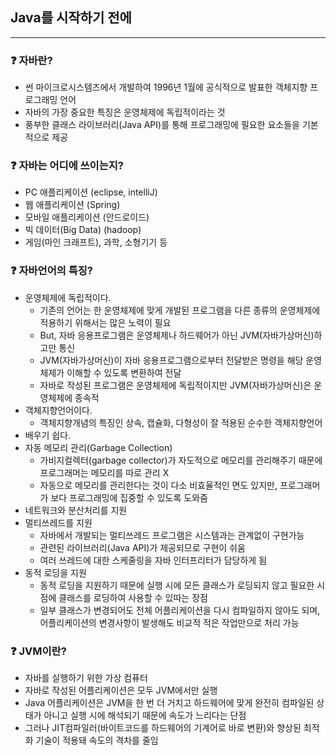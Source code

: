 ## Java를 시작하기 전에

---
### ❓ 자바란?
- 썬 마이크로시스템즈에서 개발하여 1996년 1월에 공식적으로 발표한 객체지향 프로그래밍 언어
- 자바의 가장 중요한 특징은 운영체제에 독립적이라는 것
- 풍부한 클래스 라이브러리(Java API)를 통해 프로그래밍에 필요한 요소들을 기본적으로 제공
### ❓ 자바는 어디에 쓰이는지?
- PC 애플리케이션 (eclipse, intelliJ)
- 웹 애플리케이션 (Spring)
- 모바일 애플리케이션 (안드로이드)
- 빅 데이터(Big Data) (hadoop)
- 게임(마인 크래프트), 과학, 소형기기 등
### ❓ 자바언어의 특징?
- 운영체제에 독립적이다.
  - 기존의 언어는 한 운영체제에 맞게 개발된 프로그램을 다른 종류의 운영체제에 적용하기 위해서는 많은 노력이 필요
  - But, 자바 응용프로그램은 운영체제나 하드웨어가 아닌 JVM(자바가상머신)하고만 통신
  - JVM(자바가상머신)이 자바 응용프로그램으로부터 전달받은 명령을 해당 운영체제가 이해할 수 있도록 변환하여 전달
  - 자바로 작성된 프로그램은 운영체제에 독립적이지만 JVM(자바가상머신)은 운영체제에 종속적
- 객체지향언어이다.
  - 객체지향개념의 특징인 상속, 캡슐화, 다형성이 잘 적용된 순수한 객체지향언어
- 배우기 쉽다.
- 자동 메모리 관리(Garbage Collection)
  - 가비지컬렉터(garbage collector)가 자도적으로 메모리를 관리해주기 때문에 프로그래머는 메모리를 따로 관리 X
  - 자동으로 메모리를 관리한다는 것이 다소 비효율적인 면도 있지만, 프로그래머가 보다 프로그래밍에 집중할 수 있도록 도와줌
- 네트워크와 분산처리를 지원
- 멀티쓰레드를 지원
  - 자바에서 개발되는 멀티쓰레드 프로그램은 시스템과는 관계없이 구현가능
  - 관련된 라이브러리(Java API)가 제공되므로 구현이 쉬움
  - 여러 쓰레드에 대한 스케줄링을 자바 인터프리터가 담당하게 됨
- 동적 로딩을 지원
  - 동적 로딩을 지원하기 때문에 실행 시에 모든 클래스가 로딩되지 않고 필요한 시점에 클래스를 로딩하여 사용할 수 있따는 장점
  - 일부 클래스가 변경되어도 전체 어플리케이션을 다시 컴파일하지 않아도 되며, 어플리케이션의 변경사항이 발생해도 비교적 적은 작업만으로 처리 가능
### ❓ JVM이란?
- 자바를 실행하기 위한 가상 컴퓨터
- 자바로 작성된 어플리케이션은 모두 JVM에서만 실행
- Java 어플리케이션은 JVM을 한 번 더 거치고 하드웨어에 맞게 완전히 컴파일된 상태가 아니고 실행 시에 해석되기 때문에 속도가 느리다는 단점
- 그러나 JIT컴파일러(바이트코드를 하드웨어의 기계어로 바로 변환)와 향상된 최적화 기술이 적용돼 속도의 격차를 줄임